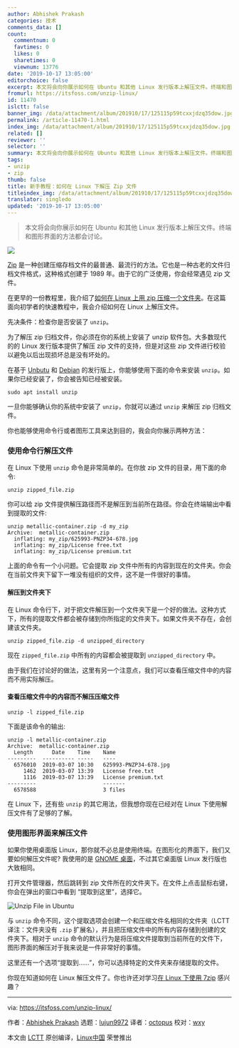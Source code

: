 ```yaml
---
author: Abhishek Prakash
categories: 技术
comments_data: []
count:
  commentnum: 0
  favtimes: 0
  likes: 0
  sharetimes: 0
  viewnum: 13776
date: '2019-10-17 13:05:00'
editorchoice: false
excerpt: 本文将会向你展示如何在 Ubuntu 和其他 Linux 发行版本上解压文件。终端和图形界面的方法都会讨论。
fromurl: https://itsfoss.com/unzip-linux/
id: 11470
islctt: false
banner_img: /data/attachment/album/201910/17/125115p59tcxxjdzq35dow.jpg
permalink: /article-11470-1.html
index_img: /data/attachment/album/201910/17/125115p59tcxxjdzq35dow.jpg
related: []
reviewer: ''
selector: ''
summary: 本文将会向你展示如何在 Ubuntu 和其他 Linux 发行版本上解压文件。终端和图形界面的方法都会讨论。
tags:
- unzip
- zip
thumb: false
title: 新手教程：如何在 Linux 下解压 Zip 文件
titleindex_img: /data/attachment/album/201910/17/125115p59tcxxjdzq35dow.jpg
translator: singledo
updated: '2019-10-17 13:05:00'
---
```



> 
> 本文将会向你展示如何在 Ubuntu 和其他 Linux 发行版本上解压文件。终端和图形界面的方法都会讨论。
> 
> 
> 


![](/data/attachment/album/201910/17/125115p59tcxxjdzq35dow.jpg)


[Zip](https://en.wikipedia.org/wiki/Zip_(file_format)) 是一种创建压缩存档文件的最普通、最流行的方法。它也是一种古老的文件归档文件格式，这种格式创建于 1989 年。由于它的广泛使用，你会经常遇见 zip 文件。


在更早的一份教程里，我介绍了[如何在 Linux 上用 zip 压缩一个文件夹](https://itsfoss.com/linux-zip-folder/)。在这篇面向初学者的快速教程中，我会介绍如何在 Linux 上解压文件。


先决条件：检查你是否安装了 `unzip`。


为了解压 zip 归档文件，你必须在你的系统上安装了 unzip 软件包。大多数现代的的 Linux 发行版本提供了解压 zip 文件的支持，但是对这些 zip 文件进行校验以避免以后出现损坏总是没有坏处的。


在基于 [Unbutu](https://ubuntu.com/) 和 [Debian](https://www.debian.org/) 的发行版上，你能够使用下面的命令来安装 `unzip`。如果你已经安装了，你会被告知已经被安装。



```
sudo apt install unzip
```

一旦你能够确认你的系统中安装了 `unzip`，你就可以通过 `unzip` 来解压 zip 归档文件。


你也能够使用命令行或者图形工具来达到目的，我会向你展示两种方法：


### 使用命令行解压文件


在 Linux 下使用 `unzip` 命令是非常简单的。在你放 zip 文件的目录，用下面的命令:



```
unzip zipped_file.zip
```

你可以给 zip 文件提供解压路径而不是解压到当前所在路径。你会在终端输出中看到提取的文件:



```
unzip metallic-container.zip -d my_zip
Archive:  metallic-container.zip
  inflating: my_zip/625993-PNZP34-678.jpg
  inflating: my_zip/License free.txt
  inflating: my_zip/License premium.txt
```

上面的命令有一个小问题。它会提取 zip 文件中所有的内容到现在的文件夹。你会在当前文件夹下留下一堆没有组织的文件，这不是一件很好的事情。


#### 解压到文件夹下


在 Linux 命令行下，对于把文件解压到一个文件夹下是一个好的做法。这种方式下，所有的提取文件都会被存储到你所指定的文件夹下。如果文件夹不存在，会创建该文件夹。



```
unzip zipped_file.zip -d unzipped_directory
```

现在 `zipped_file.zip` 中所有的内容都会被提取到 `unzipped_directory` 中。


由于我们在讨论好的做法，这里有另一个注意点，我们可以查看压缩文件中的内容而不用实际解压。


#### 查看压缩文件中的内容而不解压压缩文件



```
unzip -l zipped_file.zip
```

下面是该命令的输出:



```
unzip -l metallic-container.zip
Archive:  metallic-container.zip
  Length      Date    Time    Name
---------  ---------- -----   ----
  6576010  2019-03-07 10:30   625993-PNZP34-678.jpg
     1462  2019-03-07 13:39   License free.txt
     1116  2019-03-07 13:39   License premium.txt
---------                     -------
  6578588                     3 files
```

在 Linux 下，还有些 `unzip` 的其它用法，但我想你现在已经对在 Linux 下使用解压文件有了足够的了解。


### 使用图形界面来解压文件


如果你使用桌面版 Linux，那你就不必总是使用终端。在图形化的界面下，我们又要如何解压文件呢? 我使用的是 [GNOME 桌面](https://gnome.org/)，不过其它桌面版 Linux 发行版也大致相同。


打开文件管理器，然后跳转到 zip 文件所在的文件夹下。在文件上点击鼠标右键，你会在弹出的窗口中看到 “提取到这里”，选择它。


![Unzip File in Ubuntu](/data/attachment/album/201910/17/125124yj8req1w8oatlzwj.jpg)


与 `unzip` 命令不同，这个提取选项会创建一个和压缩文件名相同的文件夹（LCTT 译注：文件夹没有 `.zip` 扩展名），并且把压缩文件中的所有内容存储到创建的文件夹下。相对于 `unzip` 命令的默认行为是将压缩文件提取到当前所在的文件下，图形界面的解压对于我来说是一件非常好的事情。


这里还有一个选项“提取到……”，你可以选择特定的文件夹来存储提取的文件。


你现在知道如何在 Linux 解压文件了。你也许还对学习[在 Linux 下使用 7zip](https://itsfoss.com/use-7zip-ubuntu-linux/) 感兴趣？




---


via: <https://itsfoss.com/unzip-linux/>


作者：[Abhishek Prakash](https://itsfoss.com/author/abhishek/) 选题：[lujun9972](https://github.com/lujun9972) 译者：[octopus](https://github.com/singledo) 校对：[wxy](https://github.com/wxy)


本文由 [LCTT](https://github.com/LCTT/TranslateProject) 原创编译，[Linux中国](https://linux.cn/) 荣誉推出